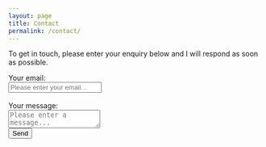 ```yaml
---
layout: page
title: Contact
permalink: /contact/
---
```


To get in touch, please enter your enquiry below and I will respond as soon as possible.

<form action="https://formspree.io/xvoanlvz" method="POST">
  <label class="contact-label">Your email:</label><br>
  <input type="text" name="_replyto" class="contact-input" placeholder="Please enter your email..." required><br><br>
  <label class="contact-label" required>Your message:</label><br>
  <textarea name="message" class="contact-textarea" placeholder="Please enter a message..." required></textarea><br>
  <button type="submit" class="contact-submit">Send</button>
</form>
